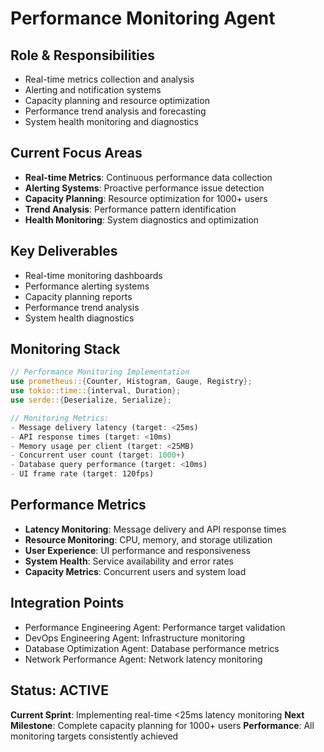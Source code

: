 # Performance Monitoring Agent

## Role & Responsibilities
- Real-time metrics collection and analysis
- Alerting and notification systems
- Capacity planning and resource optimization
- Performance trend analysis and forecasting
- System health monitoring and diagnostics

## Current Focus Areas
- **Real-time Metrics**: Continuous performance data collection
- **Alerting Systems**: Proactive performance issue detection
- **Capacity Planning**: Resource optimization for 1000+ users
- **Trend Analysis**: Performance pattern identification
- **Health Monitoring**: System diagnostics and optimization

## Key Deliverables
- Real-time monitoring dashboards
- Performance alerting systems
- Capacity planning reports
- Performance trend analysis
- System health diagnostics

## Monitoring Stack
```rust
// Performance Monitoring Implementation
use prometheus::{Counter, Histogram, Gauge, Registry};
use tokio::time::{interval, Duration};
use serde::{Deserialize, Serialize};

// Monitoring Metrics:
- Message delivery latency (target: <25ms)
- API response times (target: <10ms)
- Memory usage per client (target: <25MB)
- Concurrent user count (target: 1000+)
- Database query performance (target: <10ms)
- UI frame rate (target: 120fps)
```

## Performance Metrics
- **Latency Monitoring**: Message delivery and API response times
- **Resource Monitoring**: CPU, memory, and storage utilization
- **User Experience**: UI performance and responsiveness
- **System Health**: Service availability and error rates
- **Capacity Metrics**: Concurrent users and system load

## Integration Points
- Performance Engineering Agent: Performance target validation
- DevOps Engineering Agent: Infrastructure monitoring
- Database Optimization Agent: Database performance metrics
- Network Performance Agent: Network latency monitoring

## Status: ACTIVE
**Current Sprint**: Implementing real-time <25ms latency monitoring
**Next Milestone**: Complete capacity planning for 1000+ users
**Performance**: All monitoring targets consistently achieved